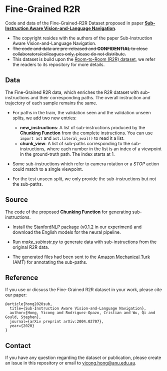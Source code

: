 # Fine-Grained R2R
Code and data of the Fine-Grained-R2R Dataset proposed in paper [**Sub-Instruction Aware Vision-and-Language Navigation**](https://arxiv.org/abs/2004.02707).

* The copyright resides with the authors of the paper Sub-Instruction Aware Vision-and-Language Navigation.
* ~~The code and data are pre-released and **CONFIDENTIAL** to close collaborators/colleagues only, please do not distribute.~~
* This dataset is build upon the [Room-to-Room (R2R) dataset](https://github.com/peteanderson80/Matterport3DSimulator/tree/master/tasks/R2R), we refer the readers to its repository for more details.

## Data
The Fine-Grained R2R data, which enriches the R2R dataset with sub-instructions and their corresponding paths. The overall instruction and trajectory of each sample remains the same.

* For paths in the train, the validation seen and the validation unseen splits, we add two new entries:
  * **new_instructions**: A list of sub-instructions produced by the **Chunking Function** from the complete instructions. You can use ```import ast``` and ```ast.literal_eval()``` to read it a list.
  * **chunk_view**: A list of sub-paths corresponding to the sub-instructions, where each number in the list is an index of a viewpoint in the ground-truth path. The index starts at 1.
  
* Some sub-instructions which refer to camera rotation or a *STOP* action could match to a single viewpoint.

* For the test unseen split, we only provide the sub-instructions but not the sub-paths.

## Source
The code of the proposed **Chunking Function** for generating sub-instructions.

* Install the [StanfordNLP package](https://github.com/stanfordnlp/stanza/) ([v0.1.2](https://pypi.org/project/stanfordnlp/0.1.2/) in our experiment) and download the English models for the neural pipeline.

* Run *make_subinstr.py* to generate data with sub-instructions from the original R2R data.

* The generated files had been sent to the [Amazon Mechanical Turk](https://www.mturk.com/) (AMT) for annotating the sub-paths.

## Reference
If you use or dicsuss the Fine-Grained R2R dataset in your work, please cite our paper:
```
@article{hong2020sub,
  title={Sub-Instruction Aware Vision-and-Language Navigation},
  author={Hong, Yicong and Rodriguez-Opazo, Cristian and Wu, Qi and Gould, Stephen},
  journal={arXiv preprint arXiv:2004.02707},
  year={2020}
}
```

## Contact

If you have any question regarding the dataset or publication, please create an issue in this repository or email to yicong.hong@anu.edu.au.
